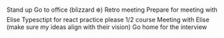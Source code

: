 Stand up
Go to office (blizzard ❄️)
Retro meeting
Prepare for meeting with Elise
Typesctipt for react practice please 1/2 course
Meeting with Elise (make sure my ideas align with their vision) 
Go home for the interview 